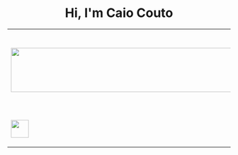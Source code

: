 <html>
  <h1 align="center">Hi, I'm Caio Couto</h1>

<table align="center" cellspacing="0" cellpadding="0">
  <tbody>
    <tr><td>
      <a href="https://github.com/th3worst4?tab=repositories" target="_blank">
      <img width="500px" height="100px" src="https://github-readme-stats.vercel.app/api/top-langs/?username=th3worst4&layout=compact&langs_couns=9&theme=dark&langs_count=6"></a>
    </td>
    <td rowspan='2' width='200px' align='justify'>
      I'm 20 years old and a college student. I'm in the third year of Mechanical Engeneering graduation. On my free time I like to study Programing!
    </td></tr>
    <tr><td>
       <a href="https://www.linkedin.com/in/caio-silva-couto-98690221a/" target="_blank">
       <img class=".social-media" height="40em" src="https://img.shields.io/badge/LinkedIn-0077B5?style=for-the-badge&logo=linkedin&logoColor=white"></a>
    </td></tr>
  </tbody>
</table>
</html>
